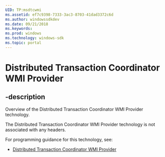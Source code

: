 ```yaml
---
UID: TP:msdtcwmi
ms.assetid: ef7c9398-7333-3ac3-8703-41dad3372c6d
ms.author: windowssdkdev
ms.date: 09/21/2018
ms.keywords: 
ms.prod: windows
ms.technology: windows-sdk
ms.topic: portal
---
```


# Distributed Transaction Coordinator WMI Provider

## -description

Overview of the Distributed Transaction Coordinator WMI Provider technology.

The Distributed Transaction Coordinator WMI Provider technology is not associated with any headers.

For programming guidance for this technology, see:
* [Distributed Transaction Coordinator WMI Provider](/windows/desktop/msdtcwmi)

